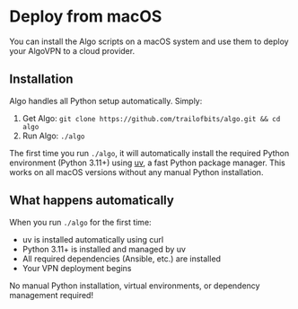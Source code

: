 # Deploy from macOS

You can install the Algo scripts on a macOS system and use them to deploy your AlgoVPN to a cloud provider.

## Installation

Algo handles all Python setup automatically. Simply:

1. Get Algo: `git clone https://github.com/trailofbits/algo.git && cd algo`
2. Run Algo: `./algo`

The first time you run `./algo`, it will automatically install the required Python environment (Python 3.11+) using [uv](https://docs.astral.sh/uv/), a fast Python package manager. This works on all macOS versions without any manual Python installation.

## What happens automatically

When you run `./algo` for the first time:
- uv is installed automatically using curl
- Python 3.11+ is installed and managed by uv
- All required dependencies (Ansible, etc.) are installed
- Your VPN deployment begins

No manual Python installation, virtual environments, or dependency management required!
